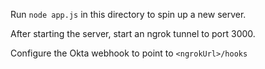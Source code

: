 Run `node app.js` in this directory to spin up a new server. 

After starting the server, start an ngrok tunnel to port 3000. 

Configure the Okta webhook to point to `<ngrokUrl>/hooks`
